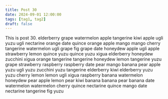 ```yaml
---
title: Post 30
date: 2024-09-01 12:00:00
tags: [tag1, tag2]
draft: false
---
```

This is post 30.
elderberry
grape
watermelon
apple
tangerine
kiwi
apple
ugli
yuzu
ugli
nectarine
orange
date
quince
orange
apple
mango
mango
cherry
tangerine
watermelon
ugli
grape
fig
grape
date
honeydew
apple
ugli
apple
strawberry
lemon
quince
yuzu
quince
yuzu
xigua
elderberry
honeydew
zucchini
xigua
orange
tangerine
tangerine
honeydew
lemon
tangerine
yuzu
grape
strawberry
raspberry
raspberry
date
pear
mango
banana
pear
apple
yuzu
ugli
yuzu
zucchini
yuzu
tangerine
elderberry
kiwi
elderberry
yuzu
yuzu
cherry
lemon
lemon
ugli
xigua
raspberry
banana
watermelon
honeydew
pear
apple
lemon
pear
kiwi
banana
banana
pear
banana
date
watermelon
watermelon
cherry
quince
nectarine
quince
mango
date
nectarine
tangerine
fig
yuzu
